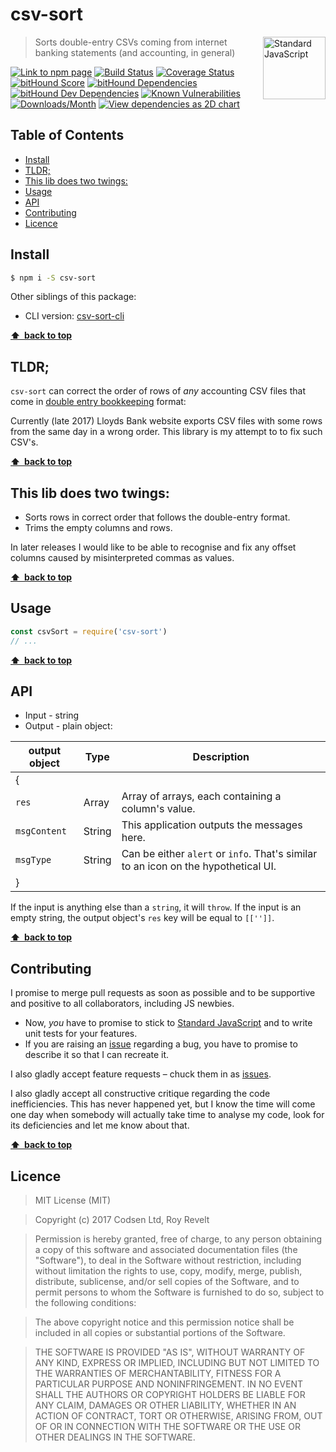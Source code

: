 # csv-sort

<a href="https://standardjs.com" style="float: right; padding: 0 0 20px 20px;"><img src="https://cdn.rawgit.com/feross/standard/master/sticker.svg" alt="Standard JavaScript" width="100" align="right"></a>

> Sorts double-entry CSVs coming from internet banking statements (and accounting, in general)

[![Link to npm page][npm-img]][npm-url]
[![Build Status][travis-img]][travis-url]
[![Coverage Status][cov-img]][cov-url]
[![bitHound Score][bithound-img]][bithound-url]
[![bitHound Dependencies][deps-img]][deps-url]
[![bitHound Dev Dependencies][dev-img]][dev-url]
[![Known Vulnerabilities][vulnerabilities-img]][vulnerabilities-url]
[![Downloads/Month][downloads-img]][downloads-url]
[![View dependencies as 2D chart][deps2d-img]][deps2d-url]

## Table of Contents

<!-- START doctoc generated TOC please keep comment here to allow auto update -->
<!-- DON'T EDIT THIS SECTION, INSTEAD RE-RUN doctoc TO UPDATE -->


- [Install](#install)
- [TLDR;](#tldr)
- [This lib does two twings:](#this-lib-does-two-twings)
- [Usage](#usage)
- [API](#api)
- [Contributing](#contributing)
- [Licence](#licence)

<!-- END doctoc generated TOC please keep comment here to allow auto update -->

## Install

```bash
$ npm i -S csv-sort
```

Other siblings of this package:
<!-- * Front end: [csvpony.com](https://csvpony.com) -->
* CLI version: [csv-sort-cli](https://github.com/codsen/csv-sort-cli)

**[⬆ &nbsp;back to top](#)**

## TLDR;

`csv-sort` can correct the order of rows of _any_ accounting CSV files that come in [double entry bookkeeping](https://en.wikipedia.org/wiki/Double-entry_bookkeeping_system) format:

Currently (late 2017) Lloyds Bank website exports CSV files with some rows from the same day in a wrong order. This library is my attempt to to fix such CSV's.

**[⬆ &nbsp;back to top](#)**

## This lib does two twings:

* Sorts rows in correct order that follows the double-entry format.
* Trims the empty columns and rows.

In later releases I would like to be able to recognise and fix any offset columns caused by misinterpreted commas as values.

**[⬆ &nbsp;back to top](#)**

## Usage

```js
const csvSort = require('csv-sort')
// ...
```

**[⬆ &nbsp;back to top](#)**

## API

* Input - string
* Output - plain object:

output object                  | Type     | Description
-------------------------------|----------|----------------------
{                              |          |
`res`                          | Array    | Array of arrays, each containing a column's value.
`msgContent`                   | String   | This application outputs the messages here.
`msgType`                      | String   | Can be either `alert` or `info`. That's similar to an icon on the hypothetical UI.
}                              |          |

If the input is anything else than a `string`, it will `throw`.
If the input is an empty string, the output object's `res` key will be equal to `[['']]`.

**[⬆ &nbsp;back to top](#)**

## Contributing

I promise to merge pull requests as soon as possible and to be supportive and positive to all collaborators, including JS newbies.

- Now, _you_ have to promise to stick to [Standard JavaScript](https://standardjs.com) and to write unit tests for your features.
- If you are raising an [issue](https://github.com/codsen/csv-sort/issues) regarding a bug, you have to promise to describe it so that I can recreate it.

I also gladly accept feature requests – chuck them in as [issues](https://github.com/codsen/csv-sort/issues).

I also gladly accept all constructive critique regarding the code inefficiencies. This has never happened yet, but I know the time will come one day when somebody will actually take time to analyse my code, look for its deficiencies and let me know about that.

**[⬆ &nbsp;back to top](#)**

## Licence

> MIT License (MIT)

> Copyright (c) 2017 Codsen Ltd, Roy Revelt

> Permission is hereby granted, free of charge, to any person obtaining a copy
of this software and associated documentation files (the "Software"), to deal
in the Software without restriction, including without limitation the rights
to use, copy, modify, merge, publish, distribute, sublicense, and/or sell
copies of the Software, and to permit persons to whom the Software is
furnished to do so, subject to the following conditions:

> The above copyright notice and this permission notice shall be included in all
copies or substantial portions of the Software.

> THE SOFTWARE IS PROVIDED "AS IS", WITHOUT WARRANTY OF ANY KIND, EXPRESS OR
IMPLIED, INCLUDING BUT NOT LIMITED TO THE WARRANTIES OF MERCHANTABILITY,
FITNESS FOR A PARTICULAR PURPOSE AND NONINFRINGEMENT. IN NO EVENT SHALL THE
AUTHORS OR COPYRIGHT HOLDERS BE LIABLE FOR ANY CLAIM, DAMAGES OR OTHER
LIABILITY, WHETHER IN AN ACTION OF CONTRACT, TORT OR OTHERWISE, ARISING FROM,
OUT OF OR IN CONNECTION WITH THE SOFTWARE OR THE USE OR OTHER DEALINGS IN THE
SOFTWARE.

[npm-img]: https://img.shields.io/npm/v/csv-sort.svg
[npm-url]: https://www.npmjs.com/package/csv-sort

[travis-img]: https://travis-ci.org/codsen/csv-sort.svg?branch=master
[travis-url]: https://travis-ci.org/codsen/csv-sort

[cov-img]: https://coveralls.io/repos/github/codsen/csv-sort/badge.svg?branch=master
[cov-url]: https://coveralls.io/github/codsen/csv-sort?branch=master

[bithound-img]: https://www.bithound.io/github/codsen/csv-sort/badges/score.svg
[bithound-url]: https://www.bithound.io/github/codsen/csv-sort

[deps-img]: https://www.bithound.io/github/codsen/csv-sort/badges/dependencies.svg
[deps-url]: https://www.bithound.io/github/codsen/csv-sort/master/dependencies/npm

[dev-img]: https://www.bithound.io/github/codsen/csv-sort/badges/devDependencies.svg
[dev-url]: https://www.bithound.io/github/codsen/csv-sort/master/dependencies/npm

[downloads-img]: https://img.shields.io/npm/dm/csv-sort.svg
[downloads-url]: https://www.npmjs.com/package/csv-sort

[vulnerabilities-img]: https://snyk.io/test/github/codsen/csv-sort/badge.svg
[vulnerabilities-url]: https://snyk.io/test/github/codsen/csv-sort

[deps2d-img]: https://img.shields.io/badge/deps%20in%202D-see_here-08f0fd.svg
[deps2d-url]: http://npm.anvaka.com/#/view/2d/csv-sort
